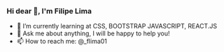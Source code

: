 ### Hi dear 👋, I'm Filipe Lima

- 🌱 I’m currently learning at CSS, BOOTSTRAP JAVASCRIPT, REACT.JS
- 💬 Ask me about anything, I will be happy to help you!
- 📫 How to reach me: @_flima01
